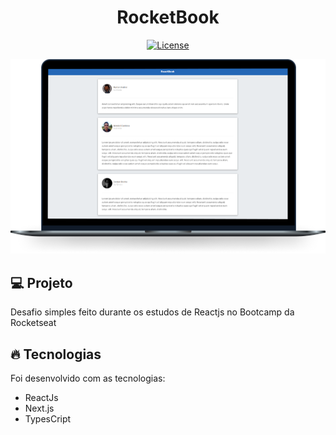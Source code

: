 <h1 align="center">
   RocketBook
</h1

<br>

<p align="center">
  <a href="https://github.com/marlonandrei777/move.it/blob/main/LICENSE.md"><img alt="License" src="https://img.shields.io/static/v1?label=license&message=MIT&color=2467b6&labelColor=0000"></a>
</p>

![](.github/rocketbook.png)

## 💻 Projeto

 Desafio simples feito durante os estudos de Reactjs no Bootcamp da Rocketseat

## 🔥 Tecnologias

Foi desenvolvido com as tecnologias:

- ReactJs
- Next.js
- TypesCript
